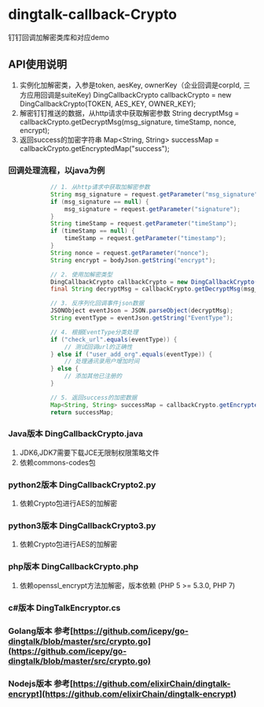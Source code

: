 # dingtalk-callback-Crypto
钉钉回调加解密类库和对应demo

## API使用说明

1. 实例化加解密类，入参是token, aesKey, ownerKey（企业回调是corpId, 三方应用回调是suiteKey)
DingCallbackCrypto callbackCrypto = new DingCallbackCrypto(TOKEN, AES_KEY, OWNER_KEY);
2. 解密钉钉推送的数据，从http请求中获取解密参数
String decryptMsg = callbackCrypto.getDecryptMsg(msg_signature, timeStamp, nonce, encrypt);
3. 返回success的加密字符串
 Map<String, String> successMap = callbackCrypto.getEncryptedMap("success");


### 回调处理流程，以java为例

```java
            // 1. 从http请求中获取加解密参数
            String msg_signature = request.getParameter("msg_signature");
            if (msg_signature == null) {
                msg_signature = request.getParameter("signature");
            }
            String timeStamp = request.getParameter("timeStamp");
            if (timeStamp == null) {
                timeStamp = request.getParameter("timestamp");
            }
            String nonce = request.getParameter("nonce");
            String encrypt = bodyJson.getString("encrypt");

            // 2. 使用加解密类型
            DingCallbackCrypto callbackCrypto = new DingCallbackCrypto(TOKEN, AES_KEY, OWNER_KEY);
            final String decryptMsg = callbackCrypto.getDecryptMsg(msg_signature, timeStamp, nonce, encrypt);

            // 3. 反序列化回调事件json数据
            JSONObject eventJson = JSON.parseObject(decryptMsg);
            String eventType = eventJson.getString("EventType");

            // 4. 根据EventType分类处理
            if ("check_url".equals(eventType)) {
                // 测试回调url的正确性
            } else if ("user_add_org".equals(eventType)) {
                // 处理通讯录用户增加时间
            } else {
                // 添加其他已注册的
            }

            // 5. 返回success的加密数据
            Map<String, String> successMap = callbackCrypto.getEncryptedMap("success");
            return successMap;

```


### Java版本 DingCallbackCrypto.java
1. JDK6,JDK7需要下载JCE无限制权限策略文件
2. 依赖commons-codes包

### python2版本 DingCallbackCrypto2.py

1. 依赖Crypto包进行AES的加解密

### python3版本 DingCallbackCrypto3.py

1. 依赖Crypto包进行AES的加解密


### php版本 DingCallbackCrypto.php

1. 依赖openssl_encrypt方法加解密，版本依赖 (PHP 5 >= 5.3.0, PHP 7)

### c#版本 DingTalkEncryptor.cs

### Golang版本 参考[https://github.com/icepy/go-dingtalk/blob/master/src/crypto.go](https://github.com/icepy/go-dingtalk/blob/master/src/crypto.go)

### Nodejs版本 参考[https://github.com/elixirChain/dingtalk-encrypt](https://github.com/elixirChain/dingtalk-encrypt)
